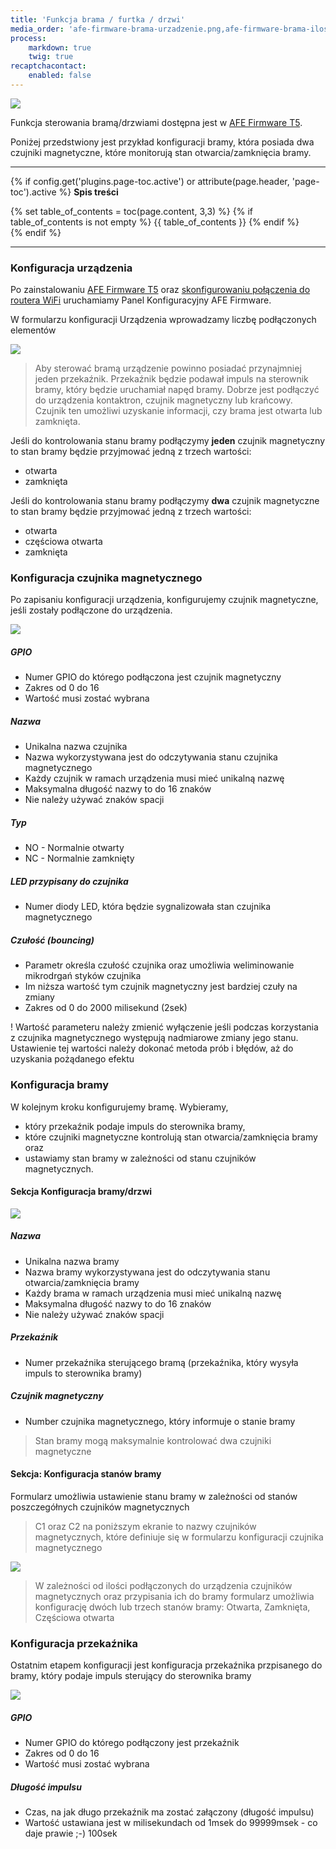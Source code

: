 ```yaml
---
title: 'Funkcja brama / furtka / drzwi'
media_order: 'afe-firmware-brama-urzadzenie.png,afe-firmware-brama-ilosc-bram.png,afe-firmware-brama-przekaznik.png,afe-firmware-brama-kontaktron.png,afe-firmware-brama-sprzet.png,afe-firmware-brama-stany.png,gate.jpg'
process:
    markdown: true
    twig: true
recaptchacontact:
    enabled: false
---
```


![](gate.jpg)

Funkcja sterowania bramą/drzwiami dostępna jest w [AFE Firmware T5](/postawowe-informacje/wersje-afe-firmware/t5-brama-drzwi).

Poniżej przedstwiony jest przykład konfiguracji bramy, która posiada dwa czujniki magnetyczne, które monitorują stan otwarcia/zamknięcia bramy.

---

{% if config.get('plugins.page-toc.active') or attribute(page.header, 'page-toc').active %}
**Spis treści**
<div class="page-toc">
    {% set table_of_contents = toc(page.content, 3,3) %}
    {% if table_of_contents is not empty %}
    {{ table_of_contents }}
    {% endif %}
</div>
{% endif %}

---

### Konfiguracja urządzenia

Po zainstalowaniu [AFE Firmware T5](/pliki-to-pobrania/afe-firmware) oraz [skonfigurowaniu połączenia do routera WiFi](/instalacja/instalacja-zanim-zainstalujesz-firmware/pierwsze-uruchomienie) uruchamiamy Panel Konfiguracyjny AFE Firmware. 

W formularzu konfiguracji Urządzenia wprowadzamy liczbę podłączonych elementów

![](afe-firmware-brama-urzadzenie.png)


> Aby sterować bramą urządzenie powinno posiadać przynajmniej jeden przekaźnik. Przekaźnik będzie podawał impuls na sterownik bramy, który będzie uruchamiał napęd bramy. Dobrze jest podłączyć do urządzenia kontaktron, czujnik magnetyczny lub krańcowy. Czujnik ten umożliwi uzyskanie informacji, czy brama jest otwarta lub zamknięta. 

Jeśli do kontrolowania stanu bramy podłączymy **jeden** czujnik magnetyczny to stan bramy będzie przyjmować jedną z trzech wartości:
* otwarta
* zamknięta

Jeśli do kontrolowania stanu bramy podłączymy **dwa** czujnik magnetyczne to stan bramy będzie przyjmować jedną z trzech wartości:
* otwarta
* częściowa otwarta
* zamknięta


### Konfiguracja czujnika magnetycznego

Po zapisaniu konfiguracji urządzenia, konfigurujemy czujnik magnetyczne, jeśli zostały podłączone do urządzenia.

![](afe-firmware-brama-kontaktron.png)

##### GPIO

* Numer GPIO do którego podłączona jest czujnik magnetyczny
* Zakres od 0 do 16
* Wartość musi zostać wybrana

##### Nazwa

* Unikalna nazwa czujnika
* Nazwa wykorzystywana jest do odczytywania stanu czujnika magnetycznego
* Każdy czujnik w ramach urządzenia musi mieć unikalną nazwę
* Maksymalna długość nazwy to do 16 znaków
* Nie należy używać znaków spacji

##### Typ

* NO - Normalnie otwarty
* NC - Normalnie zamknięty

##### LED przypisany do czujnika

* Numer diody LED, która będzie sygnalizowała stan czujnika magnetycznego

##### Czułość (bouncing)

* Parametr określa czułość czujnika oraz umożliwia weliminowanie mikrodrgań styków czujnika
* Im niższa wartość tym czujnik magnetyczny jest bardziej czuły na zmiany
* Zakres od 0 do 2000 milisekund (2sek)

! Wartość parameteru należy zmienić wyłączenie jeśli podczas korzystania z czujnika magnetycznego występują nadmiarowe zmiany jego stanu. Ustawienie tej wartości należy dokonać metoda prób i błędów, aż do uzyskania pożądanego efektu


### Konfiguracja bramy

W kolejnym kroku konfigurujemy bramę. Wybieramy, 
* który przekaźnik podaje impuls do sterownika bramy,
* które czujniki magnetyczne kontrolują stan otwarcia/zamknięcia bramy oraz 
* ustawiamy stan bramy w zależności od stanu czujników magnetycznych.

#### Sekcja Konfiguracja bramy/drzwi

![](afe-firmware-brama-sprzet.png)

##### Nazwa

* Unikalna nazwa bramy
* Nazwa bramy wykorzystywana jest do odczytywania stanu otwarcia/zamknięcia bramy
* Każdy brama w ramach urządzenia musi mieć unikalną nazwę
* Maksymalna długość nazwy to do 16 znaków
* Nie należy używać znaków spacji

##### Przekaźnik 

* Numer przekaźnika sterującego bramą (przekaźnika, który wysyła impuls to sterownika bramy)

##### Czujnik magnetyczny

* Number czujnika magnetycznego, który informuje o stanie bramy

> Stan bramy mogą maksymalnie kontrolować dwa czujniki magnetyczne 

#### Sekcja: Konfiguracja stanów bramy

Formularz umożliwia ustawienie stanu bramy w zależności od stanów poszczegółnych czujników magnetycznych

> C1 oraz C2 na poniższym ekranie to nazwy czujników magnetycznych, które definiuje się w formularzu konfiguracji czujnika magnetycznego

![](afe-firmware-brama-stany.png)

> W zależności od ilości podłączonych do urządzenia czujników magnetycznych oraz przypisania ich do bramy formularz umożliwia konfigurację dwóch lub trzech stanów bramy: Otwarta, Zamknięta, Częściowa otwarta

### Konfiguracja przekaźnika

Ostatnim etapem konfiguracji jest konfiguracja przekaźnika przpisanego do bramy, który podaje impuls sterujący do sterownika bramy

![](afe-firmware-brama-przekaznik.png)

##### GPIO
* Numer GPIO do którego podłączony jest przekaźnik
* Zakres od 0 do 16
* Wartość musi zostać wybrana

##### Długość impulsu

* Czas, na jak długo przekaźnik ma zostać załączony (długość impulsu)
* Wartość ustawiana jest w milisekundach od 1msek do 99999msek - co daje prawie ;-) 100sek
